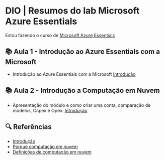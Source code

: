 # DIO | Resumos do lab Microsoft Azure Essentials
Estou fazendo o curso de [Microsoft Azure Essentials](https://web.dio.me/track/microsoft-azure-essentials)

## 📚 Aula 1 - Introdução ao Azure Essentials com a Microsoft
- Introdução ao Azure Essentials com a Microsoft [Introdução](https://web.dio.me/course/introducao-ao-bootcamp-azure-essentials/learning/f84e131a-8052-4722-a3c1-360070338a1e?back=/track/microsoft-azure-essentials&tab=undefined&moduleId=undefined)


## 📚 Aula 2 - Introdução a Computação em Nuvem
- Apresentação do módulo e como criar uma conta, comparação de modelos, Capex e Opex:  [Introdução](https://web.dio.me/course/computacao-da-nuvem/learning/19dd33a9-8348-43c3-8860-dce6dc4d6271?back=/track/microsoft-azure-essentials&tab=undefined&moduleId=undefined)


## 🔍 Referências
- [Introdução](https://learn.microsoft.com/training/modules/describe-cloud-compute/2-introduction-cloud-compute)
- [Porque computação em nuvem](https://learn.microsoft.com/training/modules/describe-cloud-compute/3-what-cloud-compute)
- [Definições de computação em nuvem](https://learn.microsoft.com/training/modules/describe-cloud-compute/5-define-cloud-models)
